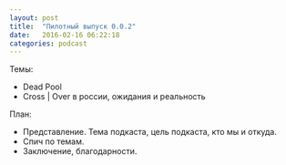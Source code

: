 ```yaml
---
layout: post
title:  "Пилотный выпуск 0.0.2"
date:   2016-02-16 06:22:18
categories: podcast
---
```


Темы: 

- Dead Pool
- Cross | Over в россии, ожидания и реальность


План:

- Представление. Тема подкаста, цель подкаста, кто мы и откуда.
- Спич по темам.
- Заключение, благодарности. 
